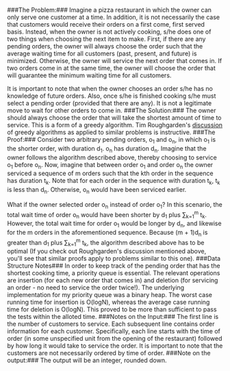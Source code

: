 ###The Problem:###
Imagine a pizza restaurant in which the owner can only serve one customer at a time.  In addition, it is not necessarily the case that customers would receive their orders on a first come, first served basis.  Instead, when the owner is not actively cooking, s/he does one of two things when choosing the next item to make.  First, if there are any pending orders, the owner will always choose the order such that the average waiting time for all customers (past, present, and future) is minimized.  Otherwise, the owner will service the next order that comes in. If two orders come in at the same time, the owner will choose the order that will guarantee the minimum waiting time for all customers.

It is important to note that when the owner chooses an order s/he has no knowledge of future orders.  Also, once s/he is finished cooking s/he must select a pending order (provided that there are any).  It is not a legitimate move to wait for other orders to come in.
###The Solution:###
The owner should always choose the order that will take the shortest amount of time to service.  This is a form of a greedy algorithm.  Tim Roughgarden's [discussion](http://www.youtube.com/watch?v=6cGhGkDHpFI) of greedy algorithms as applied to similar problems is instructive.
###The Proof:###
Consider two arbitrary pending orders, o<sub>1</sub> and o<sub>n</sub>, in which o<sub>1</sub> is the shorter order, with duration d<sub>1</sub>.  o<sub>n</sub> has duration d<sub>n</sub>.  Imagine that the owner follows the algorithm described above, thereby choosing to service o<sub>1</sub> before o<sub>n</sub>.  Now, imagine that between order o<sub>1</sub> and order o<sub>n</sub> the owner serviced a sequence of m orders such that the kth order in the sequence has duration t<sub>k</sub>.  Note that for each order in the sequence with duration t<sub>k</sub>, t<sub>k</sub> is less than d<sub>n</sub>.  Otherwise, o<sub>n</sub> would have been serviced earlier.

What if the owner selected order o<sub>n</sub> instead of order o<sub>1</sub>?  In this scenario, the total wait time of order o<sub>n</sub> would have been shorter by d<sub>1</sub> plus &sum;<sub>k=1</sub><sup>m</sup> t<sub>k</sub>.  However, the total wait time for order o<sub>1</sub> would be longer by d<sub>n</sub>, and likewise for the m orders in the aforementioned sequence.  Because (m + 1)d<sub>n</sub> is greater than d<sub>1</sub> plus &sum;<sub>k=1</sub><sup>m</sup> t<sub>k</sub>, the algorithm described above has to be optimal (If you check out Roughgarden's discussion mentioned above, you'll see that similar proofs apply to problems similar to this one).
###Data Structure Notes###
In order to keep track of the pending order that has the shortest cooking time, a priority queue is essential.  The relevant operations are insertion (for each new order that comes in) and deletion (for servicing an order - no need to service the order twice!).  The underlying implementation for my priority queue was a binary heap.  The worst case running time for insertion is O(logN), whereas the average case running time for deletion is O(logN).  This proved to be more than sufficient to pass the tests within the alloted time.
###Notes on the Input:###
The first line is the number of customers to service.  Each subsequent line contains order information for each customer.  Specifically, each line starts with the time of order (in some unspecified unit from the opening of the restaurant) followed by how long it would take to service the order.  It is important to note that the customers are not necessarily ordered by time of order.
###Note on the output:###
The output will be an integer, rounded down.
